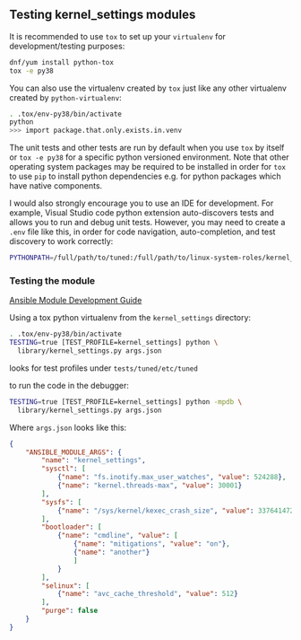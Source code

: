 ## Testing kernel_settings modules

It is recommended to use `tox` to set up your `virtualenv` for
development/testing purposes:

```bash
dnf/yum install python-tox
tox -e py38
```

You can also use the virtualenv created by `tox` just like any
other virtualenv created by `python-virtualenv`:

```bash
. .tox/env-py38/bin/activate
python
>>> import package.that.only.exists.in.venv
```

The unit tests and other tests are run by default when you use `tox` by itself
or `tox -e py38` for a specific python versioned environment.  Note that other
operating system packages may be required to be installed in order for `tox`
to use `pip` to install python dependencies e.g. for python packages which
have native components.

I would also strongly encourage you to use an IDE for development. For example,
Visual Studio code python extension auto-discovers tests and allows you to
run and debug unit tests.  However, you may need to create a `.env` file like
this, in order for code navigation, auto-completion, and test discovery to
work correctly:

```bash
PYTHONPATH=/full/path/to/tuned:/full/path/to/linux-system-roles/kernel_settings/library
```

### Testing the module

[Ansible Module Development Guide](https://docs.ansible.com/ansible/latest/dev_guide/developing_modules_general.html)

Using a tox python virtualenv from the `kernel_settings` directory:

```bash
. .tox/env-py38/bin/activate
TESTING=true [TEST_PROFILE=kernel_settings] python \
  library/kernel_settings.py args.json
```

looks for test profiles under `tests/tuned/etc/tuned`

to run the code in the debugger:

```bash
TESTING=true [TEST_PROFILE=kernel_settings] python -mpdb \
  library/kernel_settings.py args.json
```

Where `args.json` looks like this:

```json
{
    "ANSIBLE_MODULE_ARGS": {
        "name": "kernel_settings",
        "sysctl": [
            {"name": "fs.inotify.max_user_watches", "value": 524288},
            {"name": "kernel.threads-max", "value": 30001}
        ],
        "sysfs": [
            {"name": "/sys/kernel/kexec_crash_size", "value": 337641472}
        ],
        "bootloader": [
            {"name": "cmdline", "value": [
                {"name": "mitigations", "value": "on"},
                {"name": "another"}
                ]
            }
        ],
        "selinux": [
            {"name": "avc_cache_threshold", "value": 512}
        ],
        "purge": false
    }
}
```
